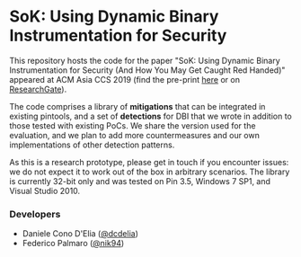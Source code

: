 # SoK: Using Dynamic Binary Instrumentation for Security
This repository hosts the code for the paper "SoK: Using Dynamic Binary Instrumentation for Security (And How You May Get Caught Red Handed)" appeared at ACM Asia CCS 2019 (find the pre-print [here](https://www.diag.uniroma1.it/~delia/papers/asiaccs2019.pdf) or on [ResearchGate](https://www.researchgate.net/publication/332849052_SoK_Using_Dynamic_Binary_Instrumentation_for_Security_And_How_You_May_Get_Caught_Red_Handed)).

The code comprises a library of **mitigations** that can be integrated in existing pintools, and a set of **detections** for DBI that we wrote in addition to those tested with existing PoCs. We share the version used for the evaluation, and we plan to add more countermeasures and our own implementations of other detection patterns.

As this is a research prototype, please get in touch if you encounter issues: we do not expect it to work out of the box in arbitrary scenarios. The library is currently 32-bit only and was tested on Pin 3.5, Windows 7 SP1, and Visual Studio 2010. 

### Developers
* Daniele Cono D'Elia ([@dcdelia](https://github.com/dcdelia))
* Federico Palmaro ([@nik94](https://github.com/nik94))
